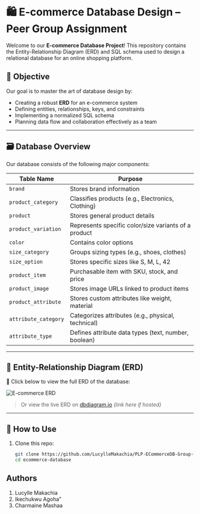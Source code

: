 # 🛍️ E-commerce Database Design – Peer Group Assignment

Welcome to our **E-commerce Database Project**! This repository contains the Entity-Relationship Diagram (ERD) and SQL schema used to design a relational database for an online shopping platform.

## 🎯 Objective
Our goal is to master the art of database design by:
- Creating a robust **ERD** for an e-commerce system
- Defining entities, relationships, keys, and constraints
- Implementing a normalized SQL schema
- Planning data flow and collaboration effectively as a team

---

## 🗃️ Database Overview

Our database consists of the following major components:

| Table Name           | Purpose                                                                 |
|----------------------|-------------------------------------------------------------------------|
| `brand`              | Stores brand information                                                |
| `product_category`   | Classifies products (e.g., Electronics, Clothing)                       |
| `product`            | Stores general product details                                          |
| `product_variation`  | Represents specific color/size variants of a product                    |
| `color`              | Contains color options                                                  |
| `size_category`      | Groups sizing types (e.g., shoes, clothes)                              |
| `size_option`        | Stores specific sizes like S, M, L, 42                                  |
| `product_item`       | Purchasable item with SKU, stock, and price                             |
| `product_image`      | Stores image URLs linked to product items                               |
| `product_attribute`  | Stores custom attributes like weight, material                          |
| `attribute_category` | Categorizes attributes (e.g., physical, technical)                      |
| `attribute_type`     | Defines attribute data types (text, number, boolean)                    |

---

## 🧠 Entity-Relationship Diagram (ERD)

📍 Click below to view the full ERD of the database:

![E-commerce ERD](diagrams/ecommerce-erd.png)

> Or view the live ERD on [dbdiagram.io](https://dbdiagram.io) *(link here if hosted)*

---

## 💾 How to Use

1. Clone this repo:
   ```bash
   git clone https://github.com/LucylleMakachia/PLP-ECommerceDB-Group-Work.git 
   cd ecommerce-database

## Authors
1. Lucylle Makachia
2. Ikechukwu Agoha"
3. Charmaine Mashaa
